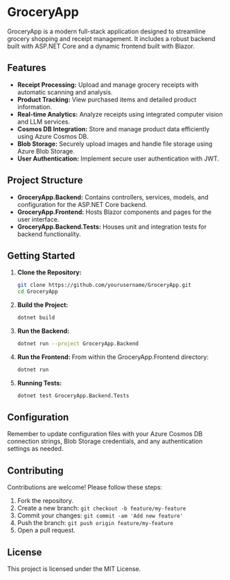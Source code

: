# GroceryApp

GroceryApp is a modern full-stack application designed to streamline grocery shopping and receipt management. It includes a robust backend built with ASP.NET Core and a dynamic frontend built with Blazor.

## Features

- **Receipt Processing:** Upload and manage grocery receipts with automatic scanning and analysis.
- **Product Tracking:** View purchased items and detailed product information.
- **Real-time Analytics:** Analyze receipts using integrated computer vision and LLM services.
- **Cosmos DB Integration:** Store and manage product data efficiently using Azure Cosmos DB.
- **Blob Storage:** Securely upload images and handle file storage using Azure Blob Storage.
- **User Authentication:** Implement secure user authentication with JWT.

## Project Structure

- **GroceryApp.Backend:** Contains controllers, services, models, and configuration for the ASP.NET Core backend.
- **GroceryApp.Frontend:** Hosts Blazor components and pages for the user interface.
- **GroceryApp.Backend.Tests:** Houses unit and integration tests for backend functionality.

## Getting Started

1. **Clone the Repository:**
   ```bash
   git clone https://github.com/yourusername/GroceryApp.git
   cd GroceryApp
   ```

2. **Build the Project:**
   ```bash
   dotnet build
   ```

3. **Run the Backend:**
   ```bash
   dotnet run --project GroceryApp.Backend
   ```

4. **Run the Frontend:**
   From within the GroceryApp.Frontend directory:
   ```bash
   dotnet run
   ```

5. **Running Tests:**
   ```bash
   dotnet test GroceryApp.Backend.Tests
   ```

## Configuration

Remember to update configuration files with your Azure Cosmos DB connection strings, Blob Storage credentials, and any authentication settings as needed.

## Contributing

Contributions are welcome! Please follow these steps:

1. Fork the repository.
2. Create a new branch: `git checkout -b feature/my-feature`
3. Commit your changes: `git commit -am 'Add new feature'`
4. Push the branch: `git push origin feature/my-feature`
5. Open a pull request.

## License

This project is licensed under the MIT License.
